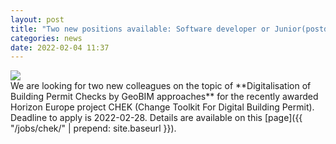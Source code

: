 ```yaml
---
layout: post
title: "Two new positions available: Software developer or Junior(postdoc)/Senior Research position"
categories: news
date: 2022-02-04 11:37
---
```


<div class="row">
  <div class="col-sm-12 col-xs-12"><img class="img-responsive" src="{{ "/jobs/chek/DBP.png" | prepend: site.baseurl }}"></div>
</div>
We are looking for two new colleagues on the topic of **Digitalisation of Building Permit Checks by GeoBIM approaches** for the recently awarded Horizon Europe project CHEK (Change Toolkit For Digital Building Permit).
Deadline to apply is 2022-02-28.
Details are available on this [page]({{ "/jobs/chek/" | prepend: site.baseurl }}).

